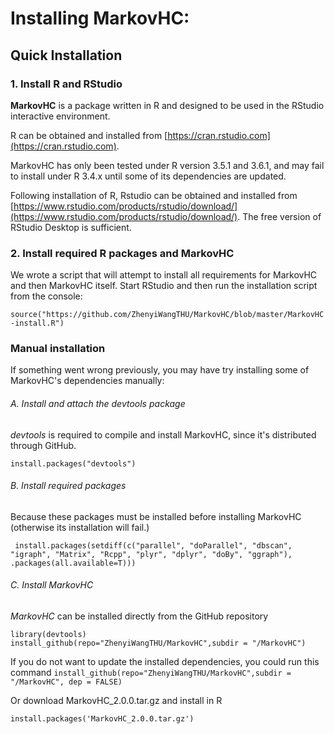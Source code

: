 # Installing MarkovHC:

## Quick Installation

### 1. Install R and RStudio

**MarkovHC** is a package written in R and designed to be used in the RStudio interactive environment.

R can be obtained and installed from [https://cran.rstudio.com](https://cran.rstudio.com). 

MarkovHC has only been tested under R version 3.5.1 and 3.6.1, and may fail to install under R 3.4.x until some of its dependencies are updated.

Following installation of R, Rstudio can be obtained and installed from [https://www.rstudio.com/products/rstudio/download/](https://www.rstudio.com/products/rstudio/download/). The free version of RStudio Desktop is sufficient.

### 2. Install required R packages and MarkovHC

We wrote a script that will attempt to install all requirements for MarkovHC and then MarkovHC itself. Start RStudio and then run the installation script from the console:

```source("https://github.com/ZhenyiWangTHU/MarkovHC/blob/master/MarkovHC-install.R")```

### Manual installation

If something went wrong previously, you may have try installing some of MarkovHC's dependencies manually:

###### A. Install and attach the *devtools* package

*devtools* is required to compile and install MarkovHC, since it's distributed through GitHub.

```install.packages("devtools")```
     
###### B. Install required packages

Because these packages must be installed before installing MarkovHC (otherwise its installation will fail.)

``` install.packages(setdiff(c("parallel", "doParallel", "dbscan", "igraph", "Matrix", "Rcpp", "plyr", "dplyr", "doBy", "ggraph"), .packages(all.available=T)))```
     
###### C. Install MarkovHC

*MarkovHC* can be installed directly from the GitHub repository

```library(devtools)```  
```install_github(repo="ZhenyiWangTHU/MarkovHC",subdir = "/MarkovHC")```

If you do not want to update the installed dependencies, you could run this command
```install_github(repo="ZhenyiWangTHU/MarkovHC",subdir = "/MarkovHC", dep = FALSE)```

Or download MarkovHC_2.0.0.tar.gz and install in R

```install.packages('MarkovHC_2.0.0.tar.gz')```
